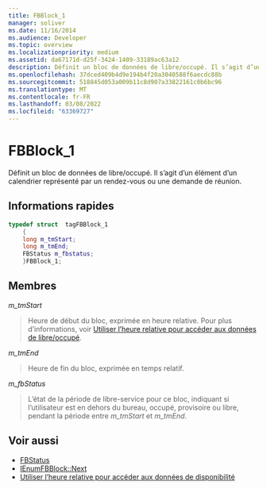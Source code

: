 ```yaml
---
title: FBBlock_1
manager: soliver
ms.date: 11/16/2014
ms.audience: Developer
ms.topic: overview
ms.localizationpriority: medium
ms.assetid: da67171d-d25f-3424-1409-33189ac63a12
description: Définit un bloc de données de libre/occupé. Il s’agit d’un élément d’un calendrier représenté par un rendez-vous ou une demande de réunion.
ms.openlocfilehash: 37dced409b4d9e194b4f20a3040588f6aecdc88b
ms.sourcegitcommit: 518845d053a009b11c8d907a33822161c0b6bc96
ms.translationtype: MT
ms.contentlocale: fr-FR
ms.lasthandoff: 03/08/2022
ms.locfileid: "63369727"
---
```

# <a name="fbblock_1"></a>FBBlock_1

Définit un bloc de données de libre/occupé. Il s’agit d’un élément d’un calendrier représenté par un rendez-vous ou une demande de réunion.
  
## <a name="quick-info"></a>Informations rapides

```cpp
typedef struct  tagFBBlock_1 
    { 
    long m_tmStart; 
    long m_tmEnd; 
    FBStatus m_fbstatus; 
    }FBBlock_1; 

```

## <a name="members"></a>Membres

_m_tmStart_
  
> Heure de début du bloc, exprimée en heure relative. Pour plus d’informations, voir [Utiliser l’heure relative pour accéder aux données de libre/occupé](how-to-use-relative-time-to-access-free-busy-data.md).

_m_tmEnd_
  
> Heure de fin du bloc, exprimée en temps relatif.

_m_fbStatus_
  
> L’état de la période de libre-service pour ce bloc, indiquant si l’utilisateur est en dehors du bureau, occupé, provisoire ou libre, pendant la période entre _m_tmStart_ et _m_tmEnd_.

## <a name="see-also"></a>Voir aussi

- [FBStatus](fbstatus.md)
- [IEnumFBBlock::Next](ienumfbblock-next.md)
- [Utiliser l’heure relative pour accéder aux données de disponibilité](how-to-use-relative-time-to-access-free-busy-data.md)
